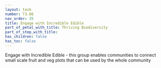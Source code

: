 ```yaml
---
layout: task
number: T3.06
nav_order: 35
title: Engage with Incredible Edible
part_of_petal_with_title: Thriving Biodiversity
part_of_step_with_title: 
has_children: false
has_toc: false
---
```


Engage with Incredible Edible - this group enables communities to connect small scale fruit and veg plots that can be used by the whole community
